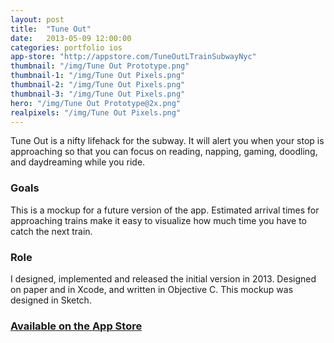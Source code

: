 ```yaml
---
layout: post
title:  "Tune Out"
date:   2013-05-09 12:00:00
categories: portfolio ios
app-store: "http://appstore.com/TuneOutLTrainSubwayNyc"
thumbnail: "/img/Tune Out Prototype.png"
thumbnail-1: "/img/Tune Out Pixels.png"
thumbnail-2: "/img/Tune Out Pixels.png"
thumbnail-3: "/img/Tune Out Pixels.png"
hero: "/img/Tune Out Prototype@2x.png"
realpixels: "/img/Tune Out Pixels.png"
---
```


Tune Out is a nifty lifehack for the subway. It will alert you when your stop is approaching so that you can focus on reading, napping, gaming, doodling, and daydreaming while you ride.

### Goals
This is a mockup for a future version of the app. Estimated arrival times for approaching trains make it easy to visualize how much time you have to catch the next train.

### Role
I designed, implemented and released the initial version in 2013. Designed on paper and in Xcode, and written in Objective C. This mockup was designed in Sketch.

### [Available on the App Store](https://itunes.apple.com/us/app/tune-out-l-train-subway-nyc/id644130884?mt=8)
